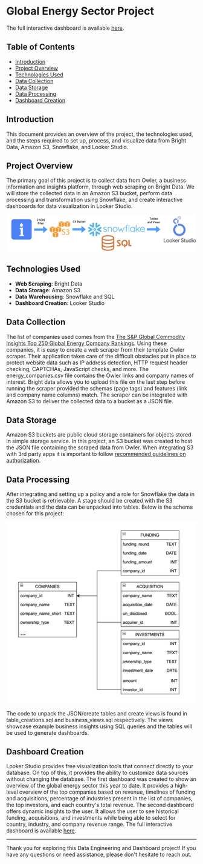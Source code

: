 # Global Energy Sector Project

The full interactive dashboard is available [here](https://lookerstudio.google.com/s/gun7hoIApTQ).

## Table of Contents

- [Introduction](#introduction)
- [Project Overview](#project-overview)
- [Technologies Used](#technologies-used)
- [Data Collection](#data-collection)
- [Data Storage](#data-storage)
- [Data Processing](#data-processing)
- [Dashboard Creation](#dashboard-creation)

## Introduction

This document provides an overview of the project, the technologies used, and the steps required to set up, process, and visualize data from Bright Data, Amazon S3, Snowflake, and Looker Studio.

## Project Overview

The primary goal of this project is to collect data from Owler, a business information and insights platform, through web scraping on Bright Data. We will store the collected data in an Amazon S3 bucket, perform data processing and transformation using Snowflake, and create interactive dashboards for data visualization in Looker Studio.

![Data Pipeline](images/pipeline.png)


## Technologies Used

- **Web Scraping**: Bright Data
- **Data Storage**: Amazon S3
- **Data Warehousing**: Snowflake and SQL
- **Dashboard Creation**: Looker Studio

## Data Collection
The list of companies used comes from the [The S&P Global Commodity Insights Top 250 Global Energy Company Rankings](https://www.spglobal.com/commodityinsights/top250/rankings). Using these companies, it is easy to create a web scraper from their template Owler scraper. Their application takes care of the difficult obstacles put in place to protect website data such as IP address detection, HTTP request header checking, CAPTCHAs, JavaScript checks, and more. The energy_companies.csv file contains the Owler links and company names of interest. Bright data allows you to upload this file on the last step before running the scraper provided the schemas (page tags) and features (link and company name columns) match. The scraper can be integrated with Amazon S3 to deliver the collected data to a bucket as a JSON file. 

## Data Storage
Amazon S3 buckets are public cloud storage containers for objects stored in simple storage service. In this project, an S3 bucket was created to host the JSON file containing the scraped data from Owler. When integrating S3 with 3rd party apps it is important to follow [recommended guidelines on authorization](https://docs.aws.amazon.com/AmazonS3/latest/userguide/security-best-practices.html).

## Data Processing
After integrating and setting up a policy and a role for Snowflake the data in the S3 bucket is retrievable. A stage should be created with the S3 credentials and the data can be unpacked into tables. Below is the schema chosen for this project: 

![Snowflake Schema](images/schema.png)

The code to unpack the JSON/create tables and create views is found in table_creations.sql and business_views.sql respectively. The views showcase example business insights using SQL queries and the tables will be used to generate dashboards.

## Dashboard Creation
 Looker Studio provides free visualization tools that connect directly to your database. On top of this, it provides the ability to customize data sources without changing the database. The first dashboard was created to show an overview of the global energy sector this year to date. It provides a high-level overview of the top companies based on revenue, timelines of funding and acquisitions, percentage of industries present in the list of companies, the top investors, and each country's total revenue. The second dashboard offers dynamic insights to the user. It allows the user to see historical funding, acquisitions, and investments while being able to select for country, industry, and company revenue range. The full interactive dashboard is available [here](https://lookerstudio.google.com/s/gun7hoIApTQ).

---

Thank you for exploring this Data Engineering and Dashboard project! If you have any questions or need assistance, please don't hesitate to reach out.
